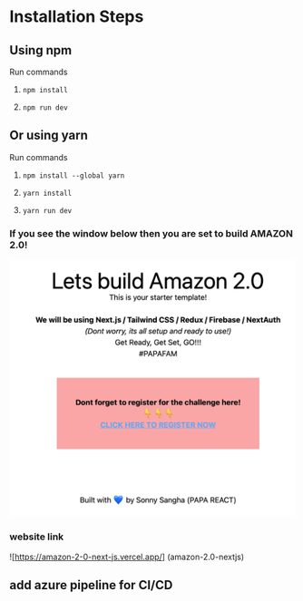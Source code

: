 # Installation Steps



## Using npm

Run commands

1) ```npm install```


2) ```npm run dev```


## Or using yarn

Run commands 

1) ```npm install --global yarn```

2) ```yarn install```

3) ```yarn run dev```


### If you see the window below then you are set to build AMAZON 2.0!

![Template Screenshot](TemplateScreenshot.jpg?raw=true "Template Screenshot")

### website link 
![https://amazon-2-0-next-js.vercel.app/] (amazon-2.0-nextjs)
## add azure pipeline for CI/CD 